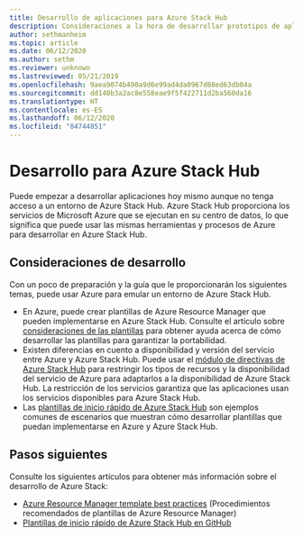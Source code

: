 ```yaml
---
title: Desarrollo de aplicaciones para Azure Stack Hub
description: Consideraciones a la hora de desarrollar prototipos de aplicaciones en Azure Stack Hub mediante los servicios de Azure.
author: sethmanheim
ms.topic: article
ms.date: 06/12/2020
ms.author: sethm
ms.reviewer: unknown
ms.lastreviewed: 05/21/2019
ms.openlocfilehash: 9aea9074b490a9d6e99ad4da0967d88ed63db04a
ms.sourcegitcommit: dd140b3a2ac8e558eae9f5f422711d2ba560da16
ms.translationtype: HT
ms.contentlocale: es-ES
ms.lasthandoff: 06/12/2020
ms.locfileid: "84744851"
---
```

# <a name="develop-for-azure-stack-hub"></a>Desarrollo para Azure Stack Hub

Puede empezar a desarrollar aplicaciones hoy mismo aunque no tenga acceso a un entorno de Azure Stack Hub. Azure Stack Hub proporciona los servicios de Microsoft Azure que se ejecutan en su centro de datos, lo que significa que puede usar las mismas herramientas y procesos de Azure para desarrollar en Azure Stack Hub.

## <a name="development-considerations"></a>Consideraciones de desarrollo

Con un poco de preparación y la guía que le proporcionarán los siguientes temas, puede usar Azure para emular un entorno de Azure Stack Hub.

* En Azure, puede crear plantillas de Azure Resource Manager que pueden implementarse en Azure Stack Hub. Consulte el artículo sobre [consideraciones de las plantillas](azure-stack-develop-templates.md) para obtener ayuda acerca de cómo desarrollar las plantillas para garantizar la portabilidad.
* Existen diferencias en cuento a disponibilidad y versión del servicio entre Azure y Azure Stack Hub. Puede usar el [módulo de directivas de Azure Stack Hub](azure-stack-policy-module.md) para restringir los tipos de recursos y la disponibilidad del servicio de Azure para adaptarlos a la disponibilidad de Azure Stack Hub. La restricción de los servicios garantiza que las aplicaciones usan los servicios disponibles para Azure Stack Hub.
* Las [plantillas de inicio rápido de Azure Stack Hub](https://github.com/Azure/AzureStack-QuickStart-Templates) son ejemplos comunes de escenarios que muestran cómo desarrollar plantillas que puedan implementarse en Azure y Azure Stack Hub.

## <a name="next-steps"></a>Pasos siguientes

Consulte los siguientes artículos para obtener más información sobre el desarrollo de Azure Stack:

* [Azure Resource Manager template best practices](azure-stack-develop-templates.md) (Procedimientos recomendados de plantillas de Azure Resource Manager)
* [Plantillas de inicio rápido de Azure Stack Hub en GitHub](https://github.com/Azure/AzureStack-QuickStart-Templates)
